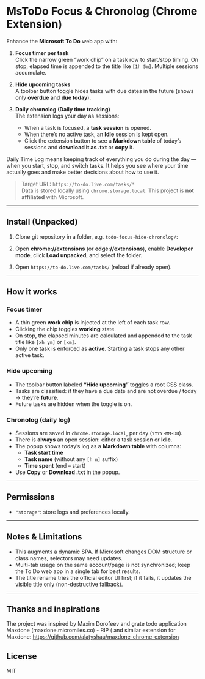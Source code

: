 # MsToDo Focus & Chronolog (Chrome Extension)

Enhance the **Microsoft To Do** web app with:

1. **Focus timer per task**  
   Click the narrow green “work chip” on a task row to start/stop timing. On stop, elapsed time is appended to the title like `[1h 5m]`. Multiple sessions accumulate.

2. **Hide upcoming tasks**  
   A toolbar button toggle hides tasks with due dates in the future (shows only **overdue** and **due today**).

3. **Daily chronolog (Daily time tracking)**  
   The extension logs your day as sessions:
   - When a task is focused, a **task session** is opened.
   - When there’s no active task, an **Idle** session is kept open.
   - Click the extension button to see a **Markdown table** of today’s sessions and **download it as .txt** or **copy** it.

Daily Time Log means keeping track of everything you do during the day — when you start, stop, and switch tasks.
It helps you see where your time actually goes and make better decisions about how to use it.

> Target URL: `https://to-do.live.com/tasks/*`  
> Data is stored locally using `chrome.storage.local`. This project is **not affiliated** with Microsoft.

---

## Install (Unpacked)

1. Clone git repository in a folder, e.g. `todo-focus-hide-chronolog/`:

2. Open **chrome://extensions** (or **edge://extensions**), enable **Developer mode**, click **Load unpacked**, and select the folder.

3. Open `https://to-do.live.com/tasks/` (reload if already open).

---

## How it works

### Focus timer
- A thin green **work chip** is injected at the left of each task row.
- Clicking the chip toggles **working** state.
- On stop, the elapsed minutes are calculated and appended to the task title like `[xh ym]` or `[xm]`.
- Only one task is enforced as **active**. Starting a task stops any other active task.

### Hide upcoming
- The toolbar button labeled **“Hide upcoming”** toggles a root CSS class.
- Tasks are classified: if they have a due date and are not overdue / today → they’re **future**.
- Future tasks are hidden when the toggle is on.

### Chronolog (daily log)
- Sessions are saved in `chrome.storage.local`, per day (`YYYY-MM-DD`).
- There is **always** an open session: either a task session or **Idle**.
- The popup shows today’s log as a **Markdown table** with columns:
  - **Task start time**
  - **Task name** (without any `[h m]` suffix)
  - **Time spent** (end – start)
- Use **Copy** or **Download .txt** in the popup.

---

## Permissions

- `"storage"`: store logs and preferences locally.

---

## Notes & Limitations

- This augments a dynamic SPA. If Microsoft changes DOM structure or class names, selectors may need updates.
- Multi-tab usage on the same account/page is not synchronized; keep the To Do web app in a single tab for best results.
- The title rename tries the official editor UI first; if it fails, it updates the visible title only (non-destructive fallback).

---

## Thanks and inspirations

The project was inspired by Maxim Dorofeev and grate todo application Maxdone (maxdone.micromiles.co) - RIP (
and similar extension for Maxdone: https://github.com/alatyshau/maxdone-chrome-extension

## License

MIT

